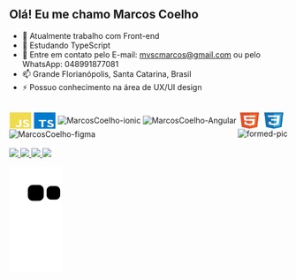 ## Olá! Eu me chamo Marcos Coelho


- 🔭 Atualmente trabalho com Front-end
- 🌱 Estudando TypeScript
- 💬 Entre em contato pelo E-mail: mvscmarcos@gmail.com ou pelo WhatsApp: 048991877081
- 📫 Grande Florianópolis, Santa Catarina, Brasil
- ⚡ Possuo conhecimento na área de UX/UI design

<div dir="auto"><br>
<img align="center" alt="MarcosCoelho-Js" height="30" width="40" src="https://raw.githubusercontent.com/devicons/devicon/master/icons/javascript/javascript-plain.svg" style="max-width: 100%;">
<img align="center" alt="MarcosCoelho-Ts" height="30" width="40" src="https://raw.githubusercontent.com/devicons/devicon/master/icons/typescript/typescript-plain.svg" style="max-width: 100%;">
<img align="center" alt="MarcosCoelho-ionic" height="30" width="40"  src="https://cdn.jsdelivr.net/gh/devicons/devicon/icons/ionic/ionic-original.svg" style="max-width: 100%;"/>
<img align="center" alt="MarcosCoelho-Angular" height="30" width="40" src="https://cdn.jsdelivr.net/gh/devicons/devicon/icons/angularjs/angularjs-original.svg" style="max-width: 100%;"/>  
<img align="center" alt="MarcosCoelho-HTML" height="30" width="40" src="https://raw.githubusercontent.com/devicons/devicon/master/icons/html5/html5-original.svg" style="max-width: 100%;">
<img align="center" alt="MarcosCoelho-CSS" height="30" width="40" src="https://raw.githubusercontent.com/devicons/devicon/master/icons/css3/css3-original.svg" style="max-width: 100%;">
<img align="center" alt="MarcosCoelho-figma" height="30" width="40" src="https://cdn.jsdelivr.net/gh/devicons/devicon/icons/figma/figma-original.svg" style="max-width: 100%;" />

<img align="right" alt="formed-pic" height="350" src="https://i.ibb.co/wr4T4Y1/graduado.png" style="max-width: 100%;">
</div>

<div dir="auto"><br>
<a href="https://github.com/MarquinhoCoelho/"> </a>
<a href="https://www.instagram.com/marquinhox.coelho/" rel="nofollow">
<img src="https://camo.githubusercontent.com/acaa286597b43c96dc02b69b90de15a65c52063e31835b763a061cc815f64bac/68747470733a2f2f696d672e736869656c64732e696f2f62616467652f2d496e7374616772616d2d2532334534343035463f7374796c653d666f722d7468652d6261646765266c6f676f3d696e7374616772616d266c6f676f436f6c6f723d7768697465" data-canonical src="https://img.shields.io/badge/-Instagram-%23E4405F?style=for-the-badge&amp;logo=instagram&amp;logoColor=white" style="max-width: 100%;">
</a>
 	
<a href="mailto:mvscmarcos@gmail.com">
<img src="https://camo.githubusercontent.com/927d6b3961fa048ff7303daf291cb5869dfa25018997cf8c1373c2f6a85b1458/68747470733a2f2f696d672e736869656c64732e696f2f62616467652f2d476d61696c2d2532333333333f7374796c653d666f722d7468652d6261646765266c6f676f3d676d61696c266c6f676f436f6c6f723d7768697465" data-canonical-src="https://img.shields.io/badge/-Gmail-%23333?style=for-the-badge&amp;logo=gmail&amp;logoColor=white" style="max-width: 100%;">
</a>
  
<a href="https://www.linkedin.com/in/marcos-coelho-perfil/" rel="nofollow">
<img src="https://camo.githubusercontent.com/c00f87aeebbec37f3ee0857cc4c20b21fefde8a96caf4744383ebfe44a47fe3f/68747470733a2f2f696d672e736869656c64732e696f2f62616467652f2d4c696e6b6564496e2d2532333030373742353f7374796c653d666f722d7468652d6261646765266c6f676f3d6c696e6b6564696e266c6f676f436f6c6f723d7768697465" data-canonical-src="https://img.shields.io/badge/-LinkedIn-%230077B5?style=for-the-badge&amp;logo=linkedin&amp;logoColor=white" style="max-width: 100%;">
</a> 
  
<a href="https://api.whatsapp.com/send?phone=5548991877081&text=Ol%C3%A1%2C%20Marcos" rel="nofollow">
<img src="https://img.shields.io/badge/WhatsApp-25D366?style=for-the-badge&logo=whatsapp&logoColor=white"  style="max-width: 100%;">
</a>
 
</div>

 ![Snake animation](https://github.com/MarquinhoCoelho/MarquinhoCoelho/blob/output/github-contribution-grid-snake.svg)
